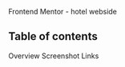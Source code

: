 Frontend Mentor - hotel webside

Table of contents
-------------------------------------------------------------------------------------------------------------------------------
Overview
Screenshot
Links
